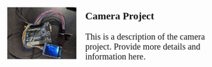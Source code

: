 <!DOCTYPE html>
<html>
<head>
  <link rel="preconnect" href="https://fonts.googleapis.com">
  <link rel="preconnect" href="https://fonts.gstatic.com" crossorigin>
  <link href="https://fonts.googleapis.com/css2?family=Send+Flowers&display=swap" rel="stylesheet">
  <style>
      body {
      }
      .project-container {
        display: inline-flex;
        align-items: center;
      }
      .project-info {
        font-family: 'Send Flowers', cursive;
        margin-left: 20px;
        font-size: 20px;
      }
      img {
        height: 120px;
      }
  </style>
</head>

<body>
    <div class="project-container">
        <img src="images/camera_project.jpg" title="Camera Project">
        <div class="project-info">
            <h3>Camera Project</h3>
            <p>This is a description of the camera project. Provide more details and information here.</p>
        </div>
    </div>
</body>
</html>


<!--
**Kittatata/Kittatata** is a ✨ _special_ ✨ repository because its `README.md` (this file) appears on your GitHub profile.

Here are some ideas to get you started:

- 🔭 I’m currently working on ...
- 🌱 I’m currently learning ...
- 👯 I’m looking to collaborate on ...
- 🤔 I’m looking for help with ...
- 💬 Ask me about ...
- 📫 How to reach me: ...
- 😄 Pronouns: ...
- ⚡ Fun fact: ...
-->
